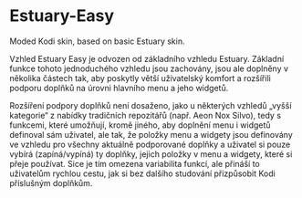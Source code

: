 # Estuary-Easy
Moded Kodi skin, based on basic Estuary skin.

Vzhled Estuary Easy je odvozen od základního vzhledu Estuary. Základní funkce tohoto jednoduchého vzhledu jsou zachovány, jsou ale doplněny v několika částech tak, aby poskytly větší uživatelský komfort a rozšířili podporu doplňků na úrovni hlavního menu a jeho widgetů.

Rozšíření podpory doplňků není dosaženo, jako u některých vzhledů „vyšší kategorie“ z nabídky tradičních repozitářů (např. Aeon Nox Silvo), tedy s funkcemi, které umožňují, kromě jiného, aby doplnění menu i widgetů definoval sám uživatel, ale tak, že položky menu a widgety jsou definovány ve vzhledu pro všechny aktuálně podporované doplňky a uživatel si pouze vybírá (zapíná/vypíná) ty doplňky, jejich položky v menu a widgety, které si přeje používat. Sice je tím omezena variabilita funkcí, ale přináší to uživatelům rychlou cestu, jak si bez dalšího studování přizpůsobit Kodi příslušným doplňkům.
